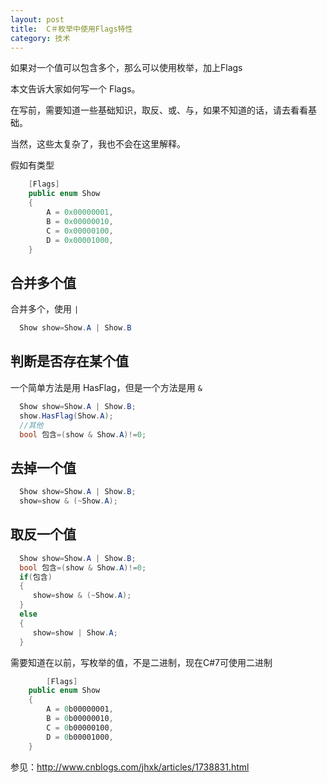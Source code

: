```yaml
---
layout: post
title:  C＃枚举中使用Flags特性 
category: 技术 
---
```


如果对一个值可以包含多个，那么可以使用枚举，加上Flags

本文告诉大家如何写一个 Flags。


<!--more-->

<div id="toc"></div>

在写前，需要知道一些基础知识，取反、或、与，如果不知道的话，请去看看基础。

当然，这些太复杂了，我也不会在这里解释。

假如有类型


```csharp
    [Flags]
    public enum Show
    {
        A = 0x00000001,
        B = 0x00000010,
        C = 0x00000100,
        D = 0x00001000,
    }
```


## 合并多个值

合并多个，使用 `|`


```csharp
  Show show=Show.A | Show.B
```



## 判断是否存在某个值

一个简单方法是用 HasFlag，但是一个方法是用 `&` 


```csharp
  Show show=Show.A | Show.B;
  show.HasFlag(Show.A);
  //其他
  bool 包含=(show & Show.A)!=0;
```


## 去掉一个值

```csharp
  Show show=Show.A | Show.B;
  show=show & (~Show.A);
```

## 取反一个值


```csharp
  Show show=Show.A | Show.B;
  bool 包含=(show & Show.A)!=0;
  if(包含)
  {
     show=show & (~Show.A);
  }
  else
  {
     show=show | Show.A;
  }
```

需要知道在以前，写枚举的值，不是二进制，现在C#7可使用二进制


```csharp
        [Flags]
    public enum Show
    {
        A = 0b00000001,
        B = 0b00000010,
        C = 0b00000100,
        D = 0b00001000,
    }
```


参见：http://www.cnblogs.com/jhxk/articles/1738831.html

  
